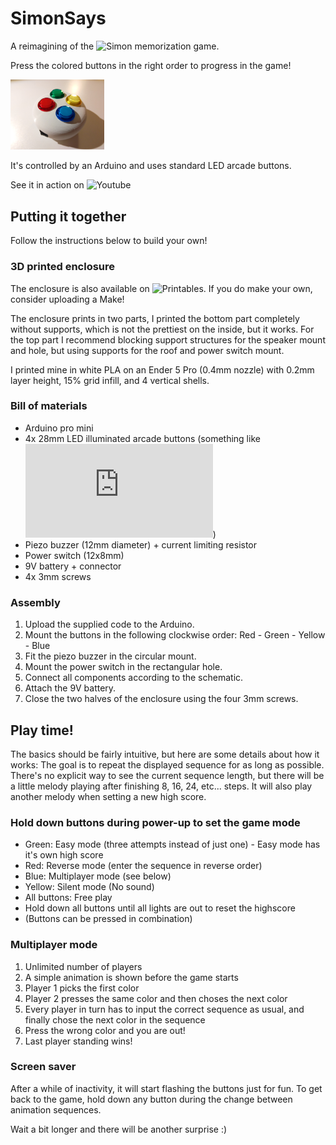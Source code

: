 # SimonSays
 A reimagining of the ![Simon](https://en.wikipedia.org/wiki/Simon_(game)) memorization game.
 
 Press the colored buttons in the right order to progress in the game!

<img src="https://github.com/Dr-CK/SimonSays/blob/main/SimonSays_v3.jpg?raw=true"
  alt="Simon Says game"
  title="Simon Says game"
  style="display: inline-block; margin: 0 auto; max-width: 150px">
  
 It's controlled by an Arduino and uses standard LED arcade buttons.

 See it in action on ![Youtube](https://youtu.be/gggHmTBMl-0)

## Putting it together

 Follow the instructions below to build your own!

### 3D printed enclosure

 The enclosure is also available on ![Printables](https://www.printables.com/model/404689). If you do make your own, consider uploading a Make!

 The enclosure prints in two parts, I printed the bottom part completely without supports, which is not the prettiest on the inside, but it works. For the top part I recommend blocking support structures for the speaker mount and hole, but using supports for the roof and power switch mount.

 I printed mine in white PLA on an Ender 5 Pro (0.4mm nozzle) with 0.2mm layer height, 15% grid infill, and 4 vertical shells.

### Bill of materials
 - Arduino pro mini
 - 4x 28mm LED illuminated arcade buttons (something like ![this](https://www.arcadeworlduk.com/products/arcade-world-uk-ultimate-5v-illuminated-button-28mm.html))
 - Piezo buzzer (12mm diameter) + current limiting resistor
 - Power switch (12x8mm)
 - 9V battery + connector
 - 4x 3mm screws

### Assembly
 1. Upload the supplied code to the Arduino.
 2. Mount the buttons in the following clockwise order: Red - Green - Yellow - Blue
 3. Fit the piezo buzzer in the circular mount.
 4. Mount the power switch in the rectangular hole.
 5. Connect all components according to the schematic.
 6. Attach the 9V battery.
 7. Close the two halves of the enclosure using the four 3mm screws.

## Play time!

 The basics should be fairly intuitive, but here are some details about how it works: The goal is to repeat the displayed sequence for as long as possible.
 There's no explicit way to see the current sequence length, but there will be a little melody playing after finishing 8, 16, 24, etc... steps.
 It will also play another melody when setting a new high score. 

### Hold down buttons during power-up to set the game mode
 - Green: Easy mode (three attempts instead of just one) - Easy mode has it's own high score
 - Red: Reverse mode (enter the sequence in reverse order)
 - Blue: Multiplayer mode (see below)
 - Yellow: Silent mode (No sound)
 - All buttons: Free play
 - Hold down all buttons until all lights are out to reset the highscore
 - (Buttons can be pressed in combination)
   
### Multiplayer mode
 1. Unlimited number of players
 2. A simple animation is shown before the game starts
 3. Player 1 picks the first color
 4. Player 2 presses the same color and then choses the next color
 5. Every player in turn has to input the correct sequence as usual, and finally chose the next color in the sequence
 6. Press the wrong color and you are out!
 7. Last player standing wins!
 
### Screen saver

 After a while of inactivity, it will start flashing the buttons just for fun. To get back to the game, hold down any button during the change between animation sequences.
 
 Wait a bit longer and there will be another surprise :)
